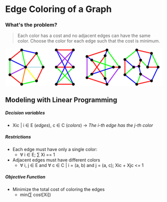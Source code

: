 # Edge Coloring of a Graph
### What's the problem?
> Each color has a cost and no adjacent edges can have the same color. Choose the color for each edge such that the cost is minimum.

![Problem](https://github.com/NelsonGomesNeto/Operations-Research/blob/master/HardProblems/MinimumCostEdgeColoringProblem/edgeColoring.png)

## Modeling with Linear Programming

##### Decision variables
* Xic | i ∈ E (*edges*), c ∈ C (*colors*) -> *The i-th edge has the j-th color*

##### Restrictions
* Each edge must have only a single color:
  * ∀ i ∈ E; ∑ Xi == 1
* Adjacent edges must have different colors
  * ∀ i, j ∈ E and ∀ c ∈ C | i = (a, b) and j = (a, c); Xic + Xjc <= 1

##### Objective Function
* Minimize the total cost of coloring the edges
  * min(∑ cost[Xi])
